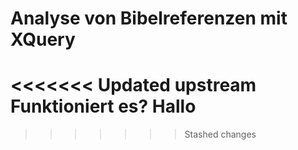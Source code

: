 # Analyse von Bibelreferenzen mit XQuery

<<<<<<< Updated upstream
Funktioniert es?
Hallo
=======
>>>>>>> Stashed changes
